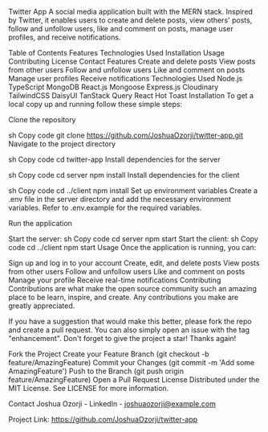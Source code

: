 Twitter App
A social media application built with the MERN stack. Inspired by Twitter, it enables users to create and delete posts, view others' posts, follow and unfollow users, like and comment on posts, manage user profiles, and receive notifications.

Table of Contents
Features
Technologies Used
Installation
Usage
Contributing
License
Contact
Features
Create and delete posts
View posts from other users
Follow and unfollow users
Like and comment on posts
Manage user profiles
Receive notifications
Technologies Used
Node.js
TypeScript
MongoDB
React.js
Mongoose
Express.js
Cloudinary
TailwindCSS
DaisyUI
TanStack Query
React Hot Toast
Installation
To get a local copy up and running follow these simple steps:

Clone the repository

sh
Copy code
git clone https://github.com/JoshuaOzorji/twitter-app.git
Navigate to the project directory

sh
Copy code
cd twitter-app
Install dependencies for the server

sh
Copy code
cd server
npm install
Install dependencies for the client

sh
Copy code
cd ../client
npm install
Set up environment variables
Create a .env file in the server directory and add the necessary environment variables. Refer to .env.example for the required variables.

Run the application

Start the server:
sh
Copy code
cd server
npm start
Start the client:
sh
Copy code
cd ../client
npm start
Usage
Once the application is running, you can:

Sign up and log in to your account
Create, edit, and delete posts
View posts from other users
Follow and unfollow users
Like and comment on posts
Manage your profile
Receive real-time notifications
Contributing
Contributions are what make the open source community such an amazing place to be learn, inspire, and create. Any contributions you make are greatly appreciated.

If you have a suggestion that would make this better, please fork the repo and create a pull request. You can also simply open an issue with the tag "enhancement".
Don't forget to give the project a star! Thanks again!

Fork the Project
Create your Feature Branch (git checkout -b feature/AmazingFeature)
Commit your Changes (git commit -m 'Add some AmazingFeature')
Push to the Branch (git push origin feature/AmazingFeature)
Open a Pull Request
License
Distributed under the MIT License. See LICENSE for more information.

Contact
Joshua Ozorji - LinkedIn - joshuaozorji@example.com

Project Link: https://github.com/JoshuaOzorji/twitter-app
